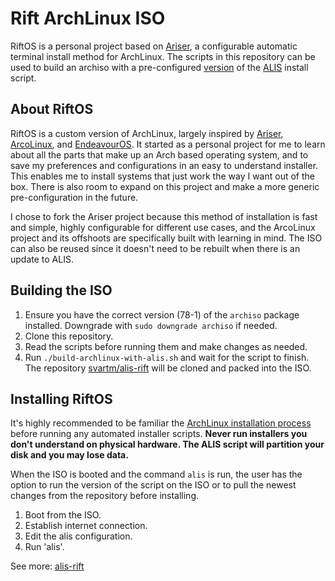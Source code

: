 # Rift ArchLinux ISO

RiftOS is a personal project based on [Ariser](https://ariser.eu/), a configurable automatic terminal install method for ArchLinux. The scripts in this repository can be used to build an archiso with a pre-configured [version](https://github.com/svartm/alis-rift) of the [ALIS](https://github.com/picodotdev/alis) install script.

## About RiftOS

RiftOS is a custom version of ArchLinux, largely inspired by [Ariser](https://ariser.eu/), [ArcoLinux](https://www.arcolinux.info/), and [EndeavourOS](https://endeavouros.com/). It started as a personal project for me to learn about all the parts that make up an Arch based operating system, and to save my preferences and configurations in an easy to understand installer. This enables me to install systems that just work the way I want out of the box. There is also room to expand on this project and make a more generic pre-configuration in the future.

I chose to fork the Ariser project because this method of installation is fast and simple, highly configurable for different use cases, and the ArcoLinux project and its offshoots are specifically built with learning in mind. The ISO can also be reused since it doesn't need to be rebuilt when there is an update to ALIS.

## Building the ISO

1. Ensure you have the correct version (78-1) of the `archiso` package installed. Downgrade with `sudo downgrade archiso` if needed.
2. Clone this repository.
3. Read the scripts before running them and make changes as needed.
4. Run `./build-archlinux-with-alis.sh` and wait for the script to finish. The repository [svartm/alis-rift](https://github.com/svartm/alis-rift) will be cloned and packed into the ISO.

## Installing RiftOS
It's highly recommended to be familiar the [ArchLinux installation process](https://wiki.archlinux.org/title/Installation_guide) before running any automated installer scripts. **Never run installers you don't understand on physical hardware. The ALIS script will partition your disk and you may lose data.**

When the ISO is booted and the command `alis` is run, the user has the option to run the version of the script on the ISO or to pull the newest changes from the repository before installing.

1. Boot from the ISO.
2. Establish internet connection.
3. Edit the alis configuration.
4. Run 'alis'.

See more: [alis-rift](https://github.com/svartm/alis-rift)
